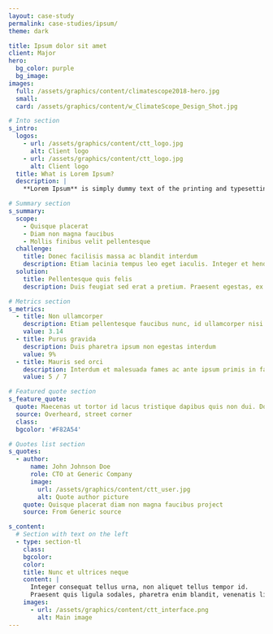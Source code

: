 ```yaml
---
layout: case-study
permalink: case-studies/ipsum/
theme: dark

title: Ipsum dolor sit amet
client: Major
hero:
  bg_color: purple
  bg_image:
images:
  full: /assets/graphics/content/climatescope2018-hero.jpg
  small:
  card: /assets/graphics/content/w_ClimateScope_Design_Shot.jpg

# Into section
s_intro:
  logos:
    - url: /assets/graphics/content/ctt_logo.jpg
      alt: Client logo
    - url: /assets/graphics/content/ctt_logo.jpg
      alt: Client logo
  title: What is Lorem Ipsum?
  description: |
    **Lorem Ipsum** is simply dummy text of the printing and typesetting industry. Lorem Ipsum has been the industry's standard dummy text ever since the 1500s, when an unknown printer took a galley of type and scrambled it to make a type specimen book.

# Summary section
s_summary:
  scope:
    - Quisque placerat
    - Diam non magna faucibus
    - Mollis finibus velit pellentesque
  challenge:
    title: Donec facilisis massa ac blandit interdum
    description: Etiam lacinia tempus leo eget iaculis. Integer et hendrerit metus. Cras quis metus libero. Morbi sed massa sit amet lectus rutrum varius.
  solution:
    title: Pellentesque quis felis
    description: Duis feugiat sed erat a pretium. Praesent egestas, ex vitae viverra mollis, ipsum lectus dapibus leo, ut ullamcorper erat purus eget ligula.

# Metrics section
s_metrics:
  - title: Non ullamcorper
    description: Etiam pellentesque faucibus nunc, id ullamcorper nisi varius sit amet.
    value: 3.14
  - title: Purus gravida
    description: Duis pharetra ipsum non egestas interdum
    value: 9%
  - title: Mauris sed orci
    description: Interdum et malesuada fames ac ante ipsum primis in faucibus. Duis feugiat sed erat a pretium.
    value: 5 / 7

# Featured quote section
s_feature_quote:
  quote: Maecenas ut tortor id lacus tristique dapibus quis non dui. Donec facilisis massa ac blandit interdum. Vestibulum convallis sem sem, non sagittis enim scelerisque at. Etiam id tincidunt urna.
  source: Overheard, street corner
  class:
  bgcolor: '#F82A54'

# Quotes list section
s_quotes:
  - author:
      name: John Johnson Doe
      role: CTO at Generic Company
      image:
        url: /assets/graphics/content/ctt_user.jpg
        alt: Quote author picture
    quote: Quisque placerat diam non magna faucibus project
    source: From Generic source

s_content:
  # Section with text on the left
  - type: section-tl
    class:
    bgcolor:
    color:
    title: Nunc et ultrices neque
    content: |
      Integer consequat tellus urna, non aliquet tellus tempor id.
      Praesent quis ligula sodales, pharetra enim blandit, venenatis ligula. Aenean at metus egestas, aliquam turpis ac, commodo ante. Nulla blandit commodo diam. In in nulla massa. Nam lobortis, odio iaculis congue fringilla, justo odio egestas tellus, sit amet iaculis metus mi in ligula. Duis vulputate gravida consequat. Suspendisse potenti.
    images:
      - url: /assets/graphics/content/ctt_interface.png
        alt: Main image
---
```

